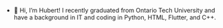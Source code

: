 - 👋 Hi, I’m Hubert! I recently graduated from Ontario Tech University and have a background in IT and coding in Python, HTML, Flutter, and C++.

<!---
TheHub5/TheHub5 is a ✨ special ✨ repository because its `README.md` (this file) appears on your GitHub profile.
You can click the Preview link to take a look at your changes.
--->
